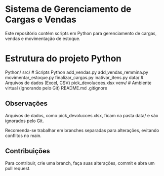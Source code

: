 # Sistema de Gerenciamento de Cargas e Vendas

Este repositório contém scripts em Python para gerenciamento de cargas, vendas e movimentação de estoque.

# Estrutura do projeto Python

Python/
    src/                 # Scripts Python
        add_vendas.py
        add_vendas_remmina.py
        movimentar_estoque.py
        finalizar_cargas.py
        inativar_itens.py
    data/                # Arquivos de dados (Excel, CSV)
        pick_devolucoes.xlsx
    venv/                # Ambiente virtual (ignorando pelo Git)
    README.md
    .gitignore

## Observações

Arquivos de dados, como pick_devolucoes.xlsx, ficam na pasta data/ e são ignorados pelo Git.

Recomenda-se trabalhar em branches separadas para alterações, evitando conflitos no main.

## Contribuições

Para contribuir, crie uma branch, faça suas alterações, commit e abra um pull request.
